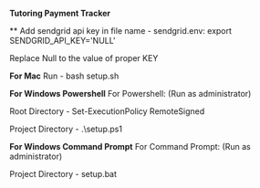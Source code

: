 **Tutoring Payment Tracker**

\*\* Add sendgrid api key in file name - sendgrid.env:
export SENDGRID_API_KEY='NULL'

Replace Null to the value of proper KEY

**For Mac**
Run - bash setup.sh


**For Windows Powershell**
For Powershell: (Run as administrator)

Root Directory - Set-ExecutionPolicy RemoteSigned

Project Directory - .\setup.ps1


**For Windows Command Prompt**
For Command Prompt: (Run as administrator)

Project Directory - setup.bat